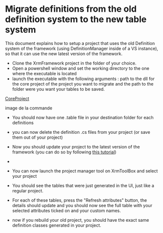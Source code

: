 # Migrate definitions from the old definition system to the new table system

This document explains how to setup a project that uses the old Definition system of the framework (using DefinitionManager inside of a VS instance), so that it can use the new latest version of the framework. 



- Clone the XrmFramework project in the folder of your choice.
- Open a powershell window and set the working directory to the one where the executable is located
- launch the executable with the following arguments : path to the dll for the core project of the project you want to migrate and the path to the folder were you want your tables to be saved.

[CoreProject](MigrationCoreProject.PNG)


image de la commande 


- You should now have one .table file in your destination folder for each definitions
- you can now delete the definition .cs files from your project (or save them out of your project)

- Now you should update your project to the latest version of the framework (you can do so by following [this tutorial](PreReleaseUpdate.md))
- 
- You can now launch the project manager tool on XrmToolBox and select your project
- You should see the tables that were just generated in the UI, just like a regular project.
- For each of these tables, press the "Refresh attributes" button, the details should update and you should now see the full table with your selected attributes ticked on and your custom names.
- now if you rebuild your old project, you should have the exact same definition classes generated in your project.

